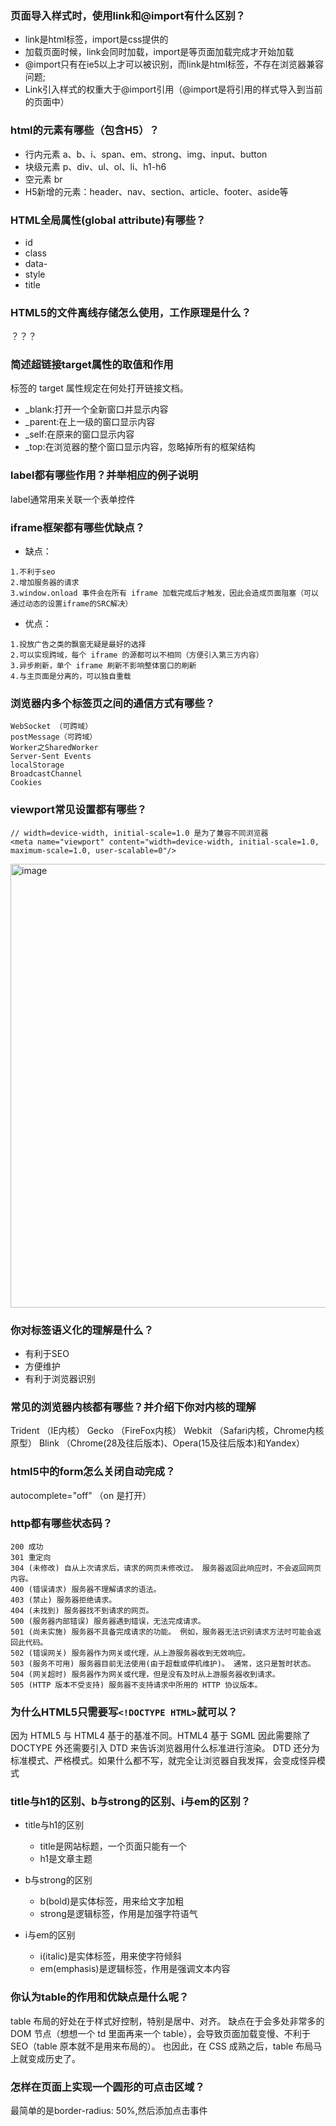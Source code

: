  ### 页面导入样式时，使用link和@import有什么区别？

 - link是html标签，import是css提供的
 - 加载页面时候，link会同时加载，import是等页面加载完成才开始加载
 - @import只有在ie5以上才可以被识别，而link是html标签，不存在浏览器兼容问题;
 - Link引入样式的权重大于@import引用（@import是将引用的样式导入到当前的页面中）

### html的元素有哪些（包含H5）？

- 行内元素 a、b、i、span、em、strong、img、input、button
- 块级元素 p、div、ul、ol、li、h1-h6
- 空元素 br
- H5新增的元素：header、nav、section、article、footer、aside等

### HTML全局属性(global attribute)有哪些？

- id
- class
- data-
- style
- title

### HTML5的文件离线存储怎么使用，工作原理是什么？
？？？

### 简述超链接target属性的取值和作用
<a> 标签的 target 属性规定在何处打开链接文档。

- _blank:打开一个全新窗口并显示内容
- _parent:在上一级的窗口显示内容
- _self:在原来的窗口显示内容
- _top:在浏览器的整个窗口显示内容，忽略掉所有的框架结构

### label都有哪些作用？并举相应的例子说明
label通常用来关联一个表单控件

### iframe框架都有哪些优缺点？
- 缺点：
```
1.不利于seo
2.增加服务器的请求
3.window.onload 事件会在所有 iframe 加载完成后才触发，因此会造成页面阻塞（可以通过动态的设置iframe的SRC解决）
```
- 优点：
```
1.投放广告之类的飘窗无疑是最好的选择
2.可以实现跨域，每个 iframe 的源都可以不相同（方便引入第三方内容）
3.异步刷新，单个 iframe 刷新不影响整体窗口的刷新
4.与主页面是分离的，可以独自重载
```

### 浏览器内多个标签页之间的通信方式有哪些？
```
WebSocket （可跨域）
postMessage（可跨域）
Worker之SharedWorker
Server-Sent Events
localStorage
BroadcastChannel
Cookies
```

### viewport常见设置都有哪些？
```
// width=device-width, initial-scale=1.0 是为了兼容不同浏览器
<meta name="viewport" content="width=device-width, initial-scale=1.0, maximum-scale=1.0, user-scalable=0"/>
```
<img width="710" alt="image" src="https://github.com/user-attachments/assets/43f16675-fab3-402b-b9d3-18feb28fcf72">

### 你对标签语义化的理解是什么？
- 有利于SEO
- 方便维护
- 有利于浏览器识别

### 常见的浏览器内核都有哪些？并介绍下你对内核的理解
Trident （IE内核）
Gecko （FireFox内核）
Webkit （Safari内核，Chrome内核原型）
Blink （Chrome(28及往后版本)、Opera(15及往后版本)和Yandex）

### html5中的form怎么关闭自动完成？
autocomplete="off" （on 是打开）

### http都有哪些状态码？
```
200 成功
301 重定向
304 (未修改) 自从上次请求后，请求的网页未修改过。 服务器返回此响应时，不会返回网页内容。
400 (错误请求) 服务器不理解请求的语法。
403 (禁止) 服务器拒绝请求。
404 (未找到) 服务器找不到请求的网页。
500 (服务器内部错误) 服务器遇到错误，无法完成请求。
501 (尚未实施) 服务器不具备完成请求的功能。 例如，服务器无法识别请求方法时可能会返回此代码。
502 (错误网关) 服务器作为网关或代理，从上游服务器收到无效响应。
503 (服务不可用) 服务器目前无法使用(由于超载或停机维护)。 通常，这只是暂时状态。
504 (网关超时) 服务器作为网关或代理，但是没有及时从上游服务器收到请求。
505 (HTTP 版本不受支持) 服务器不支持请求中所用的 HTTP 协议版本。
```

### 为什么HTML5只需要写`<!DOCTYPE HTML>`就可以？
因为 HTML5 与 HTML4 基于的基准不同。HTML4 基于 SGML 因此需要除了 DOCTYPE 外还需要引入 DTD 来告诉浏览器用什么标准进行渲染。
DTD 还分为标准模式、严格模式。如果什么都不写，就完全让浏览器自我发挥，会变成怪异模式

### title与h1的区别、b与strong的区别、i与em的区别？
- title与h1的区别
  - title是网站标题，一个页面只能有一个
  - h1是文章主题

- b与strong的区别
  - b(bold)是实体标签，用来给文字加粗
  - strong是逻辑标签，作用是加强字符语气

- i与em的区别
  - i(italic)是实体标签，用来使字符倾斜
  - em(emphasis)是逻辑标签，作用是强调文本内容
 
### 你认为table的作用和优缺点是什么呢？
table 布局的好处在于样式好控制，特别是居中、对齐。
缺点在于会多处非常多的 DOM 节点（想想一个 td 里面再来一个 table），会导致页面加载变慢、不利于 SEO（table 原本就不是用来布局的）。
也因此，在 CSS 成熟之后，table 布局马上就变成历史了。


### 怎样在页面上实现一个圆形的可点击区域？
最简单的是border-radius: 50%,然后添加点击事件
